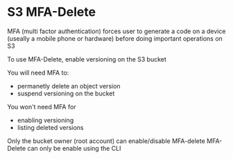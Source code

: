 # S3 MFA-Delete

MFA (multi factor authentication) forces user to generate a code on a device (useally a mobile phone or hardware) before doing important operations on S3

To use MFA-Delete, enable versioning on the S3 bucket

You will need MFA to:
- permanetly delete an object version
- suspend versioning on the bucket

You won't need MFA for
- enabling versioning
- listing deleted versions

Only the bucket owner (root account) can enable/disable MFA-delete
MFA-Delete can only be enable using the CLI

